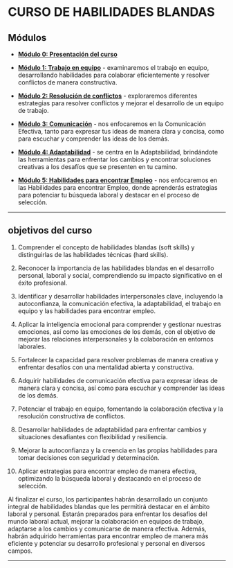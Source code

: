 # CURSO DE HABILIDADES BLANDAS

## Módulos

- [**Módulo 0: Presentación del curso**](https://github.com/eugenia1984/node/blob/main/node_codo_a_codo/habilidades-blandas/modulo-00.md)

- [**Módulo 1: Trabajo en equipo**](https://github.com/eugenia1984/node/blob/main/node_codo_a_codo/habilidades-blandas/modulo-01.md) - examinaremos el trabajo en equipo, desarrollando habilidades para colaborar eficientemente y resolver conflictos de manera constructiva.

- [**Módulo 2: Resolución de conflictos**](https://github.com/eugenia1984/node/blob/main/node_codo_a_codo/habilidades-blandas/modulo-02.md) - exploraremos diferentes estrategias para resolver conflictos y mejorar el desarrollo de un equipo de trabajo.

- [**Módulo 3: Comunicación**](https://github.com/eugenia1984/node/blob/main/node_codo_a_codo/habilidades-blandas/modulo-03.md) - nos enfocaremos en la Comunicación Efectiva, tanto para expresar tus ideas de manera clara y concisa, como para escuchar y comprender las ideas de los demás.

- [**Módulo 4: Adaptabilidad**](https://github.com/eugenia1984/node/blob/main/node_codo_a_codo/habilidades-blandas/modulo-04.md) - se centra en la Adaptabilidad, brindándote las herramientas para enfrentar los cambios y encontrar soluciones creativas a los desafíos que se presenten en tu camino.

- [**Módulo 5: Habilidades para encontrar Empleo**](https://github.com/eugenia1984/node/blob/main/node_codo_a_codo/habilidades-blandas/modulo-05.md) - nos enfocaremos en las Habilidades para encontrar Empleo, donde aprenderás estrategias para potenciar tu búsqueda laboral y destacar en el proceso de selección.

---

## objetivos del curso

1. Comprender el concepto de habilidades blandas (soft skills) y distinguirlas de las habilidades técnicas (hard skills).

2. Reconocer la importancia de las habilidades blandas en el desarrollo personal, laboral y social, comprendiendo su impacto significativo en el éxito profesional.

3. Identificar y desarrollar habilidades interpersonales clave, incluyendo la autoconfianza, la comunicación efectiva, la adaptabilidad, el trabajo en equipo y las habilidades para encontrar empleo.

4. Aplicar la inteligencia emocional para comprender y gestionar nuestras emociones, así como las emociones de los demás, con el objetivo de mejorar las relaciones interpersonales y la colaboración en entornos laborales.

5. Fortalecer la capacidad para resolver problemas de manera creativa y enfrentar desafíos con una mentalidad abierta y constructiva.

6. Adquirir habilidades de comunicación efectiva para expresar ideas de manera clara y concisa, así como para escuchar y comprender las ideas de los demás.

7. Potenciar el trabajo en equipo, fomentando la colaboración efectiva y la resolución constructiva de conflictos.

8. Desarrollar habilidades de adaptabilidad para enfrentar cambios y situaciones desafiantes con flexibilidad y resiliencia.

9. Mejorar la autoconfianza y la creencia en las propias habilidades para tomar decisiones con seguridad y determinación.

10. Aplicar estrategias para encontrar empleo de manera efectiva, optimizando la búsqueda laboral y destacando en el proceso de selección.

Al finalizar el curso, los participantes habrán desarrollado un conjunto integral de habilidades blandas que les permitirá destacar en el ámbito laboral y personal. Estarán preparados para enfrentar los desafíos del mundo laboral actual, mejorar la colaboración en equipos de trabajo, adaptarse a los cambios y comunicarse de manera efectiva. Además, habrán adquirido herramientas para encontrar empleo de manera más eficiente y potenciar su desarrollo profesional y personal en diversos campos.

---
